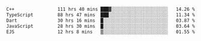 <!--START_SECTION:waka-->

```txt
C++                111 hrs 40 mins ███▓░░░░░░░░░░░░░░░░░░░░░   14.26 %
TypeScript         88 hrs 47 mins  ███░░░░░░░░░░░░░░░░░░░░░░   11.34 %
Dart               30 hrs 16 mins  █░░░░░░░░░░░░░░░░░░░░░░░░   03.87 %
JavaScript         28 hrs 30 mins  █░░░░░░░░░░░░░░░░░░░░░░░░   03.64 %
EJS                12 hrs 8 mins   ▒░░░░░░░░░░░░░░░░░░░░░░░░   01.55 %
```

<!--END_SECTION:waka-->
